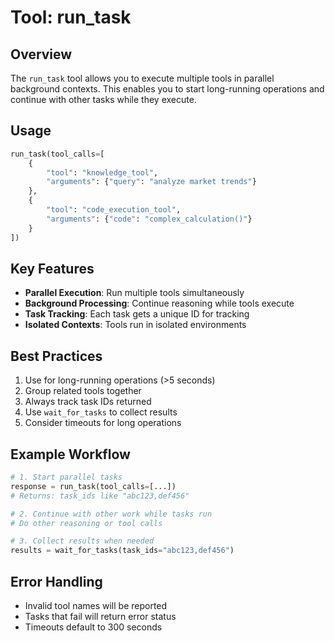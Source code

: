 # Tool: run_task

## Overview
The `run_task` tool allows you to execute multiple tools in parallel background contexts. This enables you to start long-running operations and continue with other tasks while they execute.

## Usage
```python
run_task(tool_calls=[
    {
        "tool": "knowledge_tool",
        "arguments": {"query": "analyze market trends"}
    },
    {
        "tool": "code_execution_tool", 
        "arguments": {"code": "complex_calculation()"}
    }
])
```

## Key Features
- **Parallel Execution**: Run multiple tools simultaneously
- **Background Processing**: Continue reasoning while tools execute
- **Task Tracking**: Each task gets a unique ID for tracking
- **Isolated Contexts**: Tools run in isolated environments

## Best Practices
1. Use for long-running operations (>5 seconds)
2. Group related tools together
3. Always track task IDs returned
4. Use `wait_for_tasks` to collect results
5. Consider timeouts for long operations

## Example Workflow
```python
# 1. Start parallel tasks
response = run_task(tool_calls=[...])
# Returns: task_ids like "abc123,def456"

# 2. Continue with other work while tasks run
# Do other reasoning or tool calls

# 3. Collect results when needed
results = wait_for_tasks(task_ids="abc123,def456")
```

## Error Handling
- Invalid tool names will be reported
- Tasks that fail will return error status
- Timeouts default to 300 seconds